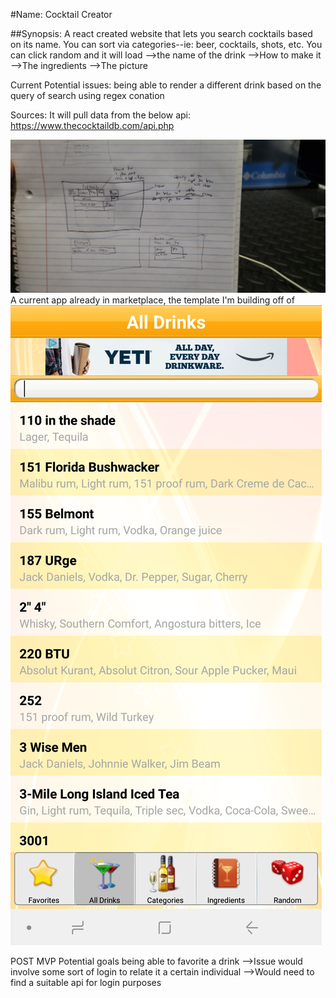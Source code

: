 #Name: Cocktail Creator

##Synopsis:
A react created website that lets you search cocktails based on its name.
You can sort via categories--ie: beer, cocktails, shots, etc.
You can click random and it will load
-->the name of the drink
-->How to make it
-->The ingredients
-->The picture

Current Potential issues:
being able to render a different drink based on the query of search using regex conation

Sources:
It will pull data from the below api:
<https://www.thecocktaildb.com/api.php>

![wireFrame](wireframe.jpg)
A current app already in marketplace, the template I'm building off of
![App](app.jpg)

POST MVP
Potential goals being able to favorite a drink
-->Issue would involve some sort of login to relate it a certain individual
-->Would need to find a suitable api for login purposes
